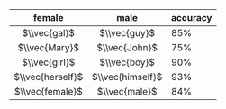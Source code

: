female            | male             | accuracy
:----------------:|:----------------:|----------
$\\vec{gal}$      | $\\vec{guy}$     | 85%
$\\vec{Mary}$     | $\\vec{John}$    | 75%
$\\vec{girl}$     | $\\vec{boy}$     | 90%
$\\vec{herself}$  | $\\vec{himself}$ | 93%
$\\vec{female}$   | $\\vec{male}$    | 84%
